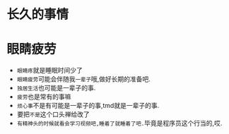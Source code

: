 # 长久的事情

# 眼睛疲劳
- `眼睛疼`就是睡眠时间少了
- `眼睛疲劳`可能会伴随我`一辈子`哦,做好长期的准备吧.
- `独居生活`也可能是一辈子的事.
- `疲劳`也是常有的事嘛
- `烦心事`不是有可能是一辈子的事,tmd就是一辈子的事.
- 要把`不是`这个口头禅给改了
- `有精神头的时候就看会学习视频吧,睡着了就睡着了吧.`毕竟是程序员这个行当的,哎.